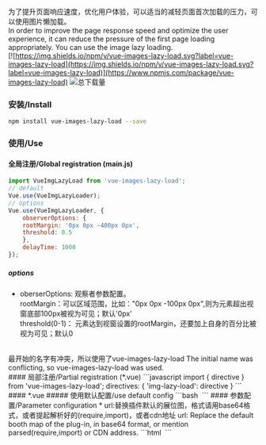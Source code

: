 为了提升页面响应速度，优化用户体验，可以适当的减轻页面首次加载的压力，可以使用图片懒加载。  
In order to improve the page response speed and optimize the user experience, it can reduce the pressure of the first page loading appropriately. You can use the image lazy loading.
</br>
[![https://img.shields.io/npm/v/vue-images-lazy-load.svg?label=vue-images-lazy-load](https://img.shields.io/npm/v/vue-images-lazy-load.svg?label=vue-images-lazy-load)](https://www.npmjs.com/package/vue-images-lazy-load)  ![总下载量](https://img.shields.io/npm/dt/vue-images-lazy-load.svg)
    
### 安装/Install
```bash
npm install vue-images-lazy-load --save
```
### 使用/Use
#### 全局注册/Global registration (main.js)
```javascript
import VueImgLazyLoad from 'vue-images-lazy-load';
// default
Vue.use(VueImgLazyLoader);
// options
Vue.use(VueImgLazyLoader, {
    observerOptions: {
	rootMargin: '0px 0px -400px 0px',
	threshold: 0.5
    },
    delayTime: 1000
});
```
##### options
* oberserOptions: 观察者参数配置。  
  rootMargin：可以区域范围，比如："0px 0px -100px 0px",则为元素超出视窗底部100px被视为可见；默认'0px'  
  threshold(0-1)： 元素达到视窗设置的rootMargin，还要加上自身的百分比被视为可见；默认0  
</br>
最开始的名字有冲突，所以使用了vue-images-lazy-load  
The initial name was conflicting, so vue-images-lazy-load was used.
</br>
#### 局部注册/Partial registration (*.vue)
```javascript
import { directive } from 'vue-images-lazy-load';
directives: {
    'img-lazy-load': directive
}
```
#### *.vue
##### 使用默认配置/use default config
```bash
<img :src="baseUrl" v-img-lazy-load />
```
#### 参数配置/Parameter configuration
* url:替换插件默认的展位图，格式请用base64格式，或者提起解析好的(require,import)，或者cdn地址  
url: Replace the default booth map of the plug-in, in base64 format, or mention parsed(require,import) or CDN address.
```html
<img :src="baseUrl" v-img-lazy-load="{url: ''}" />
```
